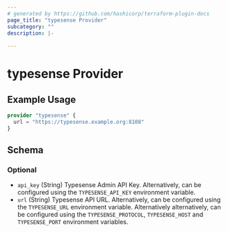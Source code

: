 ```yaml
---
# generated by https://github.com/hashicorp/terraform-plugin-docs
page_title: "typesense Provider"
subcategory: ""
description: |-
  
---
```


# typesense Provider

## Example Usage

```terraform
provider "typesense" {
  url = "https://typesense.example.org:8108"
}
```

<!-- schema generated by tfplugindocs -->
## Schema

### Optional

- `api_key` (String) Typesense Admin API Key. Alternatively, can be configured using the `TYPESENSE_API_KEY` environment variable.
- `url` (String) Typesense API URL. Alternatively, can be configured using the `TYPESENSE_URL` environment variable. Alternatively alternatively, can be configured using the `TYPESENSE_PROTOCOL`, `TYPESENSE_HOST` and `TYPESENSE_PORT` environment variables.

